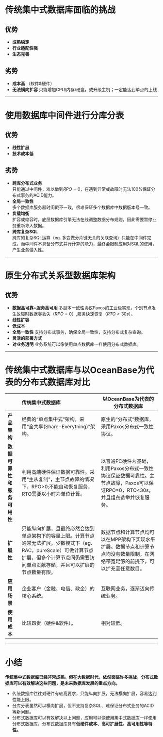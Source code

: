 # 传统集中式数据库面临的挑战
## 优势  
* **成熟稳定**
* **行业适配性强** 
* **生态完善** 

## 劣势  
* **成本高** （软件&硬件）  
* **无法横向扩容** 只能增加CPU/内存/硬盘，或升级主机；一定能达到单点的上线

------

# 使用数据库中间件进行分库分表
## 优势  
* **线性扩展** 
* **技术成本低** 
## 劣势  
* **跨库分布式业务**   
只能通过中间件，难以做到$RPO = 0$，在遇到异常或故障时无法100%保证分布式事务的ACID能力。  
* **全局一致性**  
多个数据库服务器时间戳不一致，很难保证多个数据库中数据版本号一致。
* **负载均衡**  
扩容或缩容时，底层数据库引擎无法在线调整数据分布规则，因此需要暂停业务重新导入数据。
* **跨库复杂SQL**  
跨库的复杂SQL运算（eg. 多变做分片键无关的关联查询）只能在中间件完成，而中间件不具备分布式并行计算的能力，最终会限制应用对SQL的使用，产生业务侵入性。

-------

# 原生分布式关系型数据库架构
## 优势
* **数据高可靠+服务高可用**
  多副本一致性协议Paxos的工业级实现，个别节点发生故障时数据零丢失（$RPO = 0$）,服务快速恢复（$RTO < 30s$）。
* **线性扩容**
* **低成本**
* **全局一致性**
  支持分布式事务，确保全局一致性，支持分布式复杂查询。
* **灵活的部署方式**
* **对业务透明**
  业务系统可以像使用单点数据库一样使用分布式数据库。  

-----------------

# 传统集中式数据库与以OceanBase为代表的分布式数据库对比

|                            | 传统集中式数据库                                             | 以OceanBase为代表的分布式数据库                              |
| -------------------------- | :----------------------------------------------------------- | ------------------------------------------------------------ |
| **产品架构**               | 经典的“单点集中式”架构，采用“全共享(Share-Everything)”架构。 | 原生的“分布式”数据库，采用Paxos分布式一致性协议。            |
| **数据可靠性和服务可用性** | 利用高端硬件保证数据可靠性。采用“主从复制”，主节点故障的情况下，RPO>0;不能自动恢复服务，RTO需要以小时为单位计算。 | 以普通PC硬件为基础，利用Paxos分布式一致性协议保证数据可靠性。主节点故障，Paxos可以保证RPO=0，RTO<30s，并且组东选举并恢复服务。 |
| **扩展性**                 | 只能纵向扩展，且最终必然会达到单点架构下的容量上限。计算节点通常无法扩展。少数模式下（eg. RAC，pureScale）可做计算节点扩展，但多个计算节点间仍需要访问单点贡献存储，并且可以扩展的节点数量有限。 | 数据节点和计算节点均可以在MPP架构下实现水平扩展。数据节点和计算节点均没有数量限制，在网络带宽足够的前提下，可以扩充至任意数目。 |
| **应用场景**               | 企业客户（金融、电信、政企）的核心系统。                     | 互联网业务，逐渐迈向传统业务。                               |
| **使用成本**               | 比较昂贵（硬件&软件）。                                      | 相对较低。                                                   |


----------------------

# 小结
**传统集中式数据库已经非常成熟。但在大数据时代，依然面临许多挑战，分布式数据库可以有效解决这些问题，是未来数据库发展的重点方向。**
* 传统数据库往往对硬件有较高要求，只能纵向扩展，无法横向扩展，容易达到性能上限。
* 分库分表虽然可以横向扩展，但不支持复杂SQL、难保证分布式业务的ACID等新问题。
* 分布式数据库可以有效解决以上问题，应用可以像使用集中式数据库一样使用分布式数据库，分布式数据库具有**低硬件成本、高可扩展性、高可用性等特性。**

